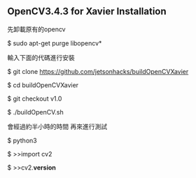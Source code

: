 OpenCV3.4.3 for Xavier Installation
-----------------
先卸載原有的opencv

$ sudo apt-get purge libopencv*

輸入下面的代碼進行安裝

$ git clone https://github.com/jetsonhacks/buildOpenCVXavier

$ cd buildOpenCVXavier

$ git checkout v1.0

$ ./buildOpenCV.sh

會經過約半小時的時間
再來進行測試

$ python3

$ >>import cv2

$ >>cv2.__version__
